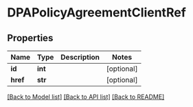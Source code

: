# DPAPolicyAgreementClientRef

## Properties
Name | Type | Description | Notes
------------ | ------------- | ------------- | -------------
**id** | **int** |  | [optional] 
**href** | **str** |  | [optional] 

[[Back to Model list]](../README.md#documentation-for-models) [[Back to API list]](../README.md#documentation-for-api-endpoints) [[Back to README]](../README.md)

